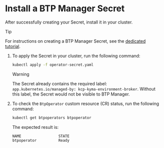 # Install a BTP Manager Secret

<!--this content is for OS users only-->
After successfully creating your Secret, install it in your cluster.

> [!TIP]
> For instructions on creating a BTP Manager Secret, see the [dedicated tutorial](04-10-create-btp-manager-secret.md).

1. To apply the Secret in your cluster, run the following command: 

   ```sh
   kubectl apply -f operator-secret.yaml
   ```

   > [!WARNING] 
   > The Secret already contains the required label: `app.kubernetes.io/managed-by: kcp-kyma-environment-broker`. Without this label, the Secret would not be visible to BTP Manager.

2. To check the `BtpOperator` custom resource (CR) status, run the following command:

   ```sh
   kubectl get btpoperators btpoperator
   ```

   The expected result is:

   ```
   NAME                 STATE
   btpoperator          Ready
   ```
